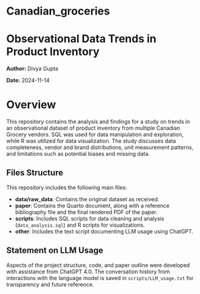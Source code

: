 # Canadian_groceries

# Observational Data Trends in Product Inventory

**Author:** Divya Gupta

**Date:** 2024-11-14

# Overview
This repository contains the analysis and findings for a study on trends in an observational dataset of product inventory from multiple Canadian Grocery vendors. SQL was used for data manipulation and exploration, while R was utilized for data visualization. The study discusses data completeness, vendor and brand distributions, unit measurement patterns, and limitations such as potential biases and missing data.

## Files Structure

This repository includes the following main files:

- **data/raw_data**: Contains the original dataset as received.
- **paper**: Contains the Quarto document, along with a reference bibliography file and the final rendered PDF of the paper.
- **scripts**: Includes SQL scripts for data cleaning and analysis (`data_analysis.sql`) and R scripts for visualizations.
- **other**: Includes the text script documenting LLM usage using ChatGPT.

## Statement on LLM Usage
Aspects of the project structure, code, and paper outline were developed with assistance from ChatGPT 4.0. The conversation history from interactions with the language model is saved in `scripts/LLM_usage.txt` for transparency and future reference.

